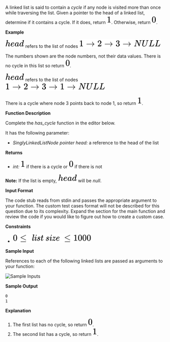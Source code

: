 <div class="challenge_problem_statement"><div class="msB challenge_problem_statement_body"><div class="hackdown-content"><p>A linked list is said to contain a <em>cycle</em> if any node is visited more than once while traversing the list.  Given a pointer to the head of a linked list, determine if it contains a cycle.  If it does, return <span style="font-size: 100%; display: inline-block;" class="MathJax_SVG" id="MathJax-Element-1-Frame"><img src="./assets/svg-0.svg" /></span>.  Otherwise, return <span style="font-size: 100%; display: inline-block;" class="MathJax_SVG" id="MathJax-Element-2-Frame"><img src="./assets/svg-1.svg" /></span>.  </p>

<p><strong>Example</strong>  </p>

<p><span style="font-size: 100%; display: inline-block;" class="MathJax_SVG" id="MathJax-Element-3-Frame"><img src="./assets/svg-2.svg" /></span> refers to the list of nodes <span style="font-size: 100%; display: inline-block;" class="MathJax_SVG" id="MathJax-Element-4-Frame"><img src="./assets/svg-3.svg" /></span>  </p>

<p>The numbers shown are the node numbers, not their data values.  There is no cycle in this list so return <span style="font-size: 100%; display: inline-block;" class="MathJax_SVG" id="MathJax-Element-5-Frame"><img src="./assets/svg-4.svg" /></span>.  </p>

<p><span style="font-size: 100%; display: inline-block;" class="MathJax_SVG" id="MathJax-Element-6-Frame"><img src="./assets/svg-5.svg" /></span> refers to the list of nodes <span style="font-size: 100%; display: inline-block;" class="MathJax_SVG" id="MathJax-Element-7-Frame"><img src="./assets/svg-6.svg" /></span>  </p>

<p>There is a cycle where node 3 points back to node 1, so return <span style="font-size: 100%; display: inline-block;" class="MathJax_SVG" id="MathJax-Element-8-Frame"><img src="./assets/svg-7.svg" /></span>.  </p>

<p><strong>Function Description</strong>  </p>

<p>Complete the <em>has_cycle</em> function in the editor below.  </p>

<p>It has the following parameter:  </p>

<ul>
<li><em>SinglyLinkedListNode pointer head:</em>  a reference to the head of the list  </li>
</ul>

<p><strong>Returns</strong>  </p>

<ul>
<li><em>int:</em>  <span style="font-size: 100%; display: inline-block;" class="MathJax_SVG" id="MathJax-Element-9-Frame"><img src="./assets/svg-8.svg" /></span> if there is a cycle or <span style="font-size: 100%; display: inline-block;" class="MathJax_SVG" id="MathJax-Element-10-Frame"><img src="./assets/svg-9.svg" /></span> if there is not  </li>
</ul>

<p><strong>Note:</strong> If the list is empty, <span style="font-size: 100%; display: inline-block;" class="MathJax_SVG" id="MathJax-Element-11-Frame"><img src="./assets/svg-10.svg" /></span> will be <em>null</em>.</p></div></div></div><div class="challenge_input_format"><div class="msB challenge_input_format_title"><p><strong>Input Format</strong></p></div><div class="msB challenge_input_format_body"><div class="hackdown-content"><p>The code stub reads from stdin and passes the appropriate argument to your function. The custom test cases format will not be described for this question due to its complexity.  Expand the section for the main function and review the code if you would like to figure out how to create a custom case.  </p></div></div></div><div class="challenge_constraints"><div class="msB challenge_constraints_title"><p><strong>Constraints</strong></p></div><div class="msB challenge_constraints_body"><div class="hackdown-content"><ul>
<li><span style="font-size: 100%; display: inline-block;" class="MathJax_SVG" id="MathJax-Element-1-Frame"><img src="./assets/svg-11.svg" /></span></li>
</ul></div></div></div><div class="challenge_sample_input"><div class="msB challenge_sample_input_title"><p><strong>Sample Input</strong></p></div><div class="msB challenge_sample_input_body"><div class="hackdown-content"><p>References to each of the following linked lists are passed as arguments to your function:  </p>

<p><img src="https://s3.amazonaws.com/hr-challenge-images/1163/1463778594-900a0ae522-inputs.png" alt="Sample Inputs" title="">    </p></div></div></div><div class="challenge_sample_output"><div class="msB challenge_sample_output_title"><p><strong>Sample Output</strong></p></div><div class="msB challenge_sample_output_body"><div class="hackdown-content"><pre><code>0
1
</code></pre></div></div></div><div class="challenge_explanation"><div class="msB challenge_explanation_title"><p><strong>Explanation</strong></p></div><div class="msB challenge_explanation_body"><div class="hackdown-content"><ol>
<li>The first list has no cycle, so return <span style="font-size: 100%; display: inline-block;" class="MathJax_SVG" id="MathJax-Element-1-Frame"><img src="./assets/svg-12.svg" /></span>.  </li>
<li>The second list has a cycle, so return <span style="font-size: 100%; display: inline-block;" class="MathJax_SVG" id="MathJax-Element-2-Frame"><img src="./assets/svg-13.svg" /></span>.</li>
</ol></div></div></div>